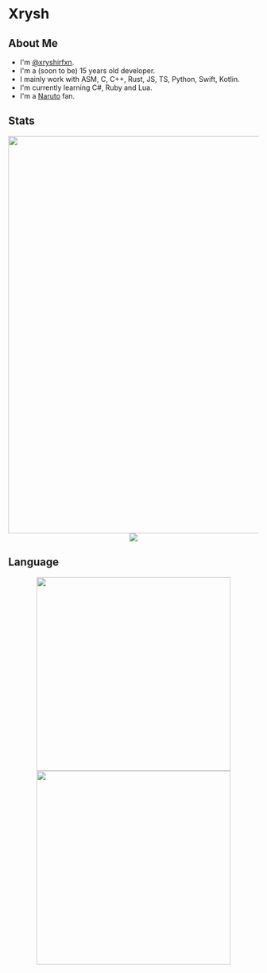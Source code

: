 # Xrysh

## About Me
* I'm [@xryshirfxn](https://github.com/xryshirfxn).
* I'm a (soon to be) 15 years old developer.
* I mainly work with ASM, C, C++, Rust, JS, TS, Python, Swift, Kotlin.
* I'm currently learning C#, Ruby and Lua.
* I'm a [Naruto](https://en.wikipedia.org/wiki/Naruto) fan.

## Stats

<div align="center">
    <img src="https://github-profile-summary-cards.vercel.app/api/cards/profile-details?username=xryshirfxn&theme=monokai" width="800" />
    <br />
    <img src="https://github-profile-summary-cards.vercel.app/api/cards/stats?username=xryshirfxn&theme=monokai" />
</div>

## Language

<div align="center">
    <img src="https://github-profile-summary-cards.vercel.app/api/cards/repos-per-language?username=xryshirfxn&theme=monokai" width="390" />
    <img src="https://github-profile-summary-cards.vercel.app/api/cards/most-commit-language?username=xryshirfxn&theme=monokai" width="390" />
</div>
